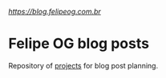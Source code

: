 _https://blog.felipeog.com.br_

# Felipe OG blog posts

Repository of [projects](https://github.com/felipeog/felipeog-blog-posts/projects) for blog post planning.
